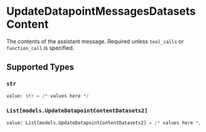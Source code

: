 # UpdateDatapointMessagesDatasetsContent

The contents of the assistant message. Required unless `tool_calls` or `function_call` is specified.


## Supported Types

### `str`

```python
value: str = /* values here */
```

### `List[models.UpdateDatapointContentDatasets2]`

```python
value: List[models.UpdateDatapointContentDatasets2] = /* values here */
```


